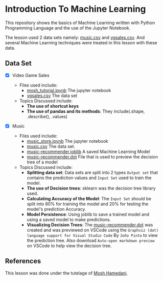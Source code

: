 # Introduction To Machine Learning

This repository shows the basics of Machine Learning written with Python Programming Language and the use of the Jupyter Notebook.

The lesson used 2 data sets namely: [music.csv](music.csv) and [vgsales.csv](vgsales.csv). And several Machine Learning techniques were treated in this lesson with these data.

## Data Set
- [x] Video Game Sales
    - Files used include: 
        - [mosh_tutorial.ipynb](mosh_tutorial.ipynb) The jupyter notebook
        - [vgsales.csv](vgsales.csv) The data set
    - Topics Discussed include:
        - **The use of shortcut keys**
        - **The use of pandas and its methods**: They include(.shape, .describe(), .values)

- [x] Music
    - Files used include: 
        - [music_store.ipynb](music_store.ipynb) The jupyter notebook
        - [music.csv](music.csv.csv) The data set.
        - [music-recommender.joblib](music-recommender.joblib) A saved Machine Learning Model
        - [music-recommender.dot](music-recommender.dot) File that is used to preview the decision tree of a model
    - Topics Discussed include:
        - **Splitting data set**: Data sets are split into 2 types `Output set` that contains the prediction values and `Input Set` used to train the model. 
        - **The use of Decision trees**: sklearn was the decision tree library used.
        - **Calculating Accuracy of the Model**: The `Input Set` should be split into 80% for training the model and 20% for testing the model's prediction Accuracy.
        - **Model Persistence**: Using joblib to save a trained model and using a saved model to make predictions.
        - **Visualizing Decision Trees**: The [music-recommender.dot](music-recommender.dot) was created and was previewed on VSCode using the `Graphviz (dot) language support for Visual Studio Code` By `Joño Pinto` to view the prediction tree. Also download `Auto-open markdown preview` on VSCode to help view the decision tree.


## References
This lesson was done under the tutelage of [Mosh Hamedani](https://www.youtube.com/watch?v=7eh4d6sabA0).





